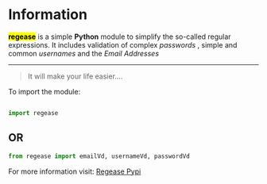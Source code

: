 # Information

<mark>**regease**</mark> is a simple **Python** module to simplify the so-called regular expressions. It includes validation of complex _passwords_ , simple and common  _usernames_ and the _Email Addresses_

---

>It will make your life easier....

To import the module:

```python

import regease

```

## OR

```python
from regease import emailVd, usernameVd, passwordVd

```

For more information visit:  [Regease Pypi](https://pypi.org/project/regease/)

